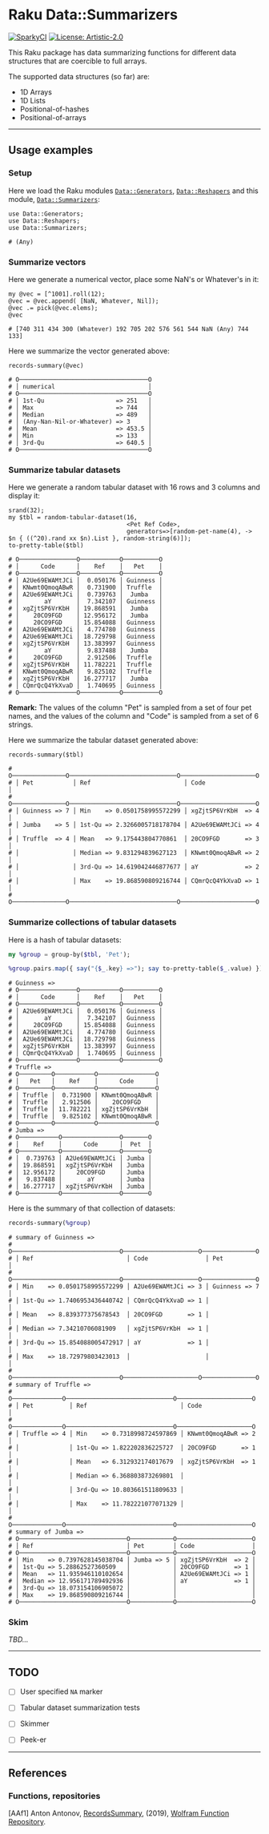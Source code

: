 # Raku Data::Summarizers

[![SparkyCI](http://sparrowhub.io:2222/project/gh-antononcube-Raku-Data-Summarizers/badge)](http://sparrowhub.io:2222)
[![License: Artistic-2.0](https://img.shields.io/badge/License-Artistic%202.0-0298c3.svg)](https://opensource.org/licenses/Artistic-2.0)

This Raku package has data summarizing functions for different data structures that are 
coercible to full arrays.

The supported data structures (so far) are:
  - 1D Arrays
  - 1D Lists  
  - Positional-of-hashes
  - Positional-of-arrays

------

## Usage examples

### Setup

Here we load the Raku modules 
[`Data::Generators`](https://modules.raku.org/dist/Data::Generators:cpan:ANTONOV),
[`Data::Reshapers`](https://modules.raku.org/dist/Data::Reshapers:cpan:ANTONOV)
and this module,
[`Data::Summarizers`](https://github.com/antononcube/Raku-Data-Summarizers):

```perl6
use Data::Generators;
use Data::Reshapers;
use Data::Summarizers;
```
```
# (Any)
```

### Summarize vectors

Here we generate a numerical vector, place some NaN's or Whatever's in it:

```perl6
my @vec = [^1001].roll(12);
@vec = @vec.append( [NaN, Whatever, Nil]);
@vec .= pick(@vec.elems);
@vec
```
```
# [740 311 434 300 (Whatever) 192 705 202 576 561 544 NaN (Any) 744 133]
```

Here we summarize the vector generated above:

```perl6
records-summary(@vec)
```
```
# O────────────────────────────────────O
# │ numerical                          │
# O────────────────────────────────────O
# │ 1st-Qu                    => 251   │
# │ Max                       => 744   │
# │ Median                    => 489   │
# │ (Any-Nan-Nil-or-Whatever) => 3     │
# │ Mean                      => 453.5 │
# │ Min                       => 133   │
# │ 3rd-Qu                    => 640.5 │
# O────────────────────────────────────O
```

### Summarize tabular datasets

Here we generate a random tabular dataset with 16 rows and 3 columns and display it:

```perl6
srand(32);
my $tbl = random-tabular-dataset(16, 
                                 <Pet Ref Code>,
                                 generators=>[random-pet-name(4), -> $n { ((^20).rand xx $n).List }, random-string(6)]);
to-pretty-table($tbl)
```
```
# O────────────────O───────────O──────────O
# │      Code      │    Ref    │   Pet    │
# O────────────────O───────────O──────────O
# │ A2Ue69EWAMtJCi │  0.050176 │ Guinness │
# │ KNwmt0QmoqABwR │  0.731900 │ Truffle  │
# │ A2Ue69EWAMtJCi │  0.739763 │  Jumba   │
# │       aY       │  7.342107 │ Guinness │
# │ xgZjtSP6VrKbH  │ 19.868591 │  Jumba   │
# │    20CO9FGD    │ 12.956172 │  Jumba   │
# │    20CO9FGD    │ 15.854088 │ Guinness │
# │ A2Ue69EWAMtJCi │  4.774780 │ Guinness │
# │ A2Ue69EWAMtJCi │ 18.729798 │ Guinness │
# │ xgZjtSP6VrKbH  │ 13.383997 │ Guinness │
# │       aY       │  9.837488 │  Jumba   │
# │    20CO9FGD    │  2.912506 │ Truffle  │
# │ xgZjtSP6VrKbH  │ 11.782221 │ Truffle  │
# │ KNwmt0QmoqABwR │  9.825102 │ Truffle  │
# │ xgZjtSP6VrKbH  │ 16.277717 │  Jumba   │
# │ CQmrQcQ4YkXvaD │  1.740695 │ Guinness │
# O────────────────O───────────O──────────O
```

**Remark:** The values of the column "Pet" is sampled from a set of four pet names, and the values of the column
and "Code" is sampled from a set of 6 strings.

Here we summarize the tabular dataset generated above:

```perl6
records-summary($tbl)
```
```
# O───────────────O──────────────────────────────O─────────────────────O
# │ Pet           │ Ref                          │ Code                │
# O───────────────O──────────────────────────────O─────────────────────O
# │ Guinness => 7 │ Min    => 0.0501758995572299 │ xgZjtSP6VrKbH  => 4 │
# │ Jumba    => 5 │ 1st-Qu => 2.3266005718178704 │ A2Ue69EWAMtJCi => 4 │
# │ Truffle  => 4 │ Mean   => 9.175443804770861  │ 20CO9FGD       => 3 │
# │               │ Median => 9.831294839627123  │ KNwmt0QmoqABwR => 2 │
# │               │ 3rd-Qu => 14.619042446877677 │ aY             => 2 │
# │               │ Max    => 19.868590809216744 │ CQmrQcQ4YkXvaD => 1 │
# O───────────────O──────────────────────────────O─────────────────────O
```

### Summarize collections of tabular datasets 

Here is a hash of tabular datasets:

```raku
my %group = group-by($tbl, 'Pet');

%group.pairs.map({ say("{$_.key} =>"); say to-pretty-table($_.value) });
```
```
# Guinness =>
# O────────────────O───────────O──────────O
# │      Code      │    Ref    │   Pet    │
# O────────────────O───────────O──────────O
# │ A2Ue69EWAMtJCi │  0.050176 │ Guinness │
# │       aY       │  7.342107 │ Guinness │
# │    20CO9FGD    │ 15.854088 │ Guinness │
# │ A2Ue69EWAMtJCi │  4.774780 │ Guinness │
# │ A2Ue69EWAMtJCi │ 18.729798 │ Guinness │
# │ xgZjtSP6VrKbH  │ 13.383997 │ Guinness │
# │ CQmrQcQ4YkXvaD │  1.740695 │ Guinness │
# O────────────────O───────────O──────────O
# Truffle =>
# O─────────O───────────O────────────────O
# │   Pet   │    Ref    │      Code      │
# O─────────O───────────O────────────────O
# │ Truffle │  0.731900 │ KNwmt0QmoqABwR │
# │ Truffle │  2.912506 │    20CO9FGD    │
# │ Truffle │ 11.782221 │ xgZjtSP6VrKbH  │
# │ Truffle │  9.825102 │ KNwmt0QmoqABwR │
# O─────────O───────────O────────────────O
# Jumba =>
# O───────────O────────────────O───────O
# │    Ref    │      Code      │  Pet  │
# O───────────O────────────────O───────O
# │  0.739763 │ A2Ue69EWAMtJCi │ Jumba │
# │ 19.868591 │ xgZjtSP6VrKbH  │ Jumba │
# │ 12.956172 │    20CO9FGD    │ Jumba │
# │  9.837488 │       aY       │ Jumba │
# │ 16.277717 │ xgZjtSP6VrKbH  │ Jumba │
# O───────────O────────────────O───────O
```

Here is the summary of that collection of datasets:

```raku
records-summary(%group)
```
```
# summary of Guinness =>
# O──────────────────────────────O─────────────────────O───────────────O
# │ Ref                          │ Code                │ Pet           │
# O──────────────────────────────O─────────────────────O───────────────O
# │ Min    => 0.0501758995572299 │ A2Ue69EWAMtJCi => 3 │ Guinness => 7 │
# │ 1st-Qu => 1.7406953436440742 │ CQmrQcQ4YkXvaD => 1 │               │
# │ Mean   => 8.839377375678543  │ 20CO9FGD       => 1 │               │
# │ Median => 7.34210706081909   │ xgZjtSP6VrKbH  => 1 │               │
# │ 3rd-Qu => 15.854088005472917 │ aY             => 1 │               │
# │ Max    => 18.72979803423013  │                     │               │
# O──────────────────────────────O─────────────────────O───────────────O
# summary of Truffle =>
# O──────────────O──────────────────────────────O─────────────────────O
# │ Pet          │ Ref                          │ Code                │
# O──────────────O──────────────────────────────O─────────────────────O
# │ Truffle => 4 │ Min    => 0.7318998724597869 │ KNwmt0QmoqABwR => 2 │
# │              │ 1st-Qu => 1.822202836225727  │ 20CO9FGD       => 1 │
# │              │ Mean   => 6.312932174017679  │ xgZjtSP6VrKbH  => 1 │
# │              │ Median => 6.368803873269801  │                     │
# │              │ 3rd-Qu => 10.803661511809633 │                     │
# │              │ Max    => 11.782221077071329 │                     │
# O──────────────O──────────────────────────────O─────────────────────O
# summary of Jumba =>
# O──────────────────────────────O────────────O─────────────────────O
# │ Ref                          │ Pet        │ Code                │
# O──────────────────────────────O────────────O─────────────────────O
# │ Min    => 0.7397628145038704 │ Jumba => 5 │ xgZjtSP6VrKbH  => 2 │
# │ 1st-Qu => 5.28862527360509   │            │ 20CO9FGD       => 1 │
# │ Mean   => 11.935946110102654 │            │ A2Ue69EWAMtJCi => 1 │
# │ Median => 12.956171789492936 │            │ aY             => 1 │
# │ 3rd-Qu => 18.073154106905072 │            │                     │
# │ Max    => 19.868590809216744 │            │                     │
# O──────────────────────────────O────────────O─────────────────────O
```

### Skim

*TBD...*

------

## TODO

- [ ] User specified `NA` marker
  
- [ ] Tabular dataset summarization tests

- [ ] Skimmer

- [ ] Peek-er

------

## References

### Functions, repositories

[AAf1] Anton Antonov,
[RecordsSummary](https://resources.wolframcloud.com/FunctionRepository/resources/RecordsSummary),
(2019),
[Wolfram Function Repository](https://resources.wolframcloud.com/FunctionRepository).
